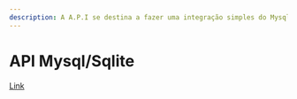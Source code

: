 ```yaml
---
description: A A.P.I se destina a fazer uma integração simples do Mysql e Sqlite
---
```


# API Mysql/Sqlite
[Link](https://mysql-api.gitbook.io/jhonatas48_mysqlapi/)
